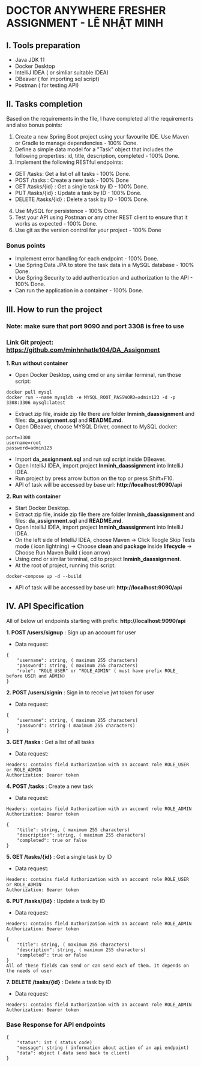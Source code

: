 # DOCTOR ANYWHERE FRESHER ASSIGNMENT - LÊ NHẬT MINH

## **I. Tools preparation**

- Java JDK 11
- Docker Desktop
- IntelliJ IDEA ( or simliar suitable IDEA)
- DBeaver ( for importing sql script)
- Postman ( for testing API)

## **II. Tasks completion**

Based on the requirements in the file, I have completed all the requirements and also bonus points:

1. Create a new Spring Boot project using your favourite IDE. Use Maven or Gradle to manage dependencies - 100% Done.
2. Define a simple data model for a "Task" object that includes the following properties: id, title, description, completed - 100% Done.
3. Implement the following RESTful endpoints:

- GET /tasks: Get a list of all tasks - 100% Done.
- POST /tasks : Create a new task - 100% Done
- GET /tasks/{id} : Get a single task by ID - 100% Done.
- PUT /tasks/{id} : Update a task by ID - 100% Done.
- DELETE /tasks/{id} : Delete a task by ID - 100% Done.

4. Use MySQL for persistence - 100% Done.
5. Test your API using Postman or any other REST client to ensure that it works as expected - 100% Done.
6. Use git as the version control for your project - 100% Done

### Bonus points

- Implement error handling for each endpoint - 100% Done.
- Use Spring Data JPA to store the task data in a MySQL database - 100% Done.
- Use Spring Security to add authentication and authorization to the API - 100% Done.
- Can run the application in a container - 100% Done.

## **III. How to run the project**

### Note: make sure that port 9090 and port 3308 is free to use

### Link Git project: https://github.com/minhnhatle104/DA_Assignment

**1. Run without container**

- Open Docker Desktop, using cmd or any similar terminal, run those script:

```
docker pull mysql
docker run --name mysqldb -e MYSQL_ROOT_PASSWORD=admin123 -d -p 3308:3306 mysql:latest

```

- Extract zip file, inside zip file there are folder **lnminh_daassignment** and files: **da_assignment.sql** and **README.md**.
- Open DBeaver, choose MYSQL Driver, connect to MySQL docker:

```
port=3308
username=root
password=admin123
```

- Import **da_assignment.sql** and run sql script inside DBeaver.
- Open IntelliJ IDEA, import project **lnminh_daassignment** into IntelliJ IDEA.
- Run project by press arrow button on the top or press Shift+F10.
- API of task will be accessed by base url: **http://localhost:9090/api**

**2. Run with container**

- Start Docker Desktop.
- Extract zip file, inside zip file there are folder **lnminh_daassignment** and files: **da_assignment.sql** and **README.md**.
- Open IntelliJ IDEA, import project **lnminh_daassignment** into IntelliJ IDEA.
- On the left side of IntelliJ IDEA, choose Maven -> Click Toogle Skip Tests mode ( icon lightning) -> Choose **clean** and **package** inside **lifecycle** -> Choose Run Maven Build ( icon arrow)
- Using cmd or similar terminal, cd to project **lnminh_daassignment**.
- At the root of project, running this script:

```
docker-compose up -d --build
```

- API of task will be accessed by base url: **http://localhost:9090/api**

## **IV. API Specification**

All of below url endpoints starting with prefix: **http://localhost:9090/api**

**1. POST /users/signup** : Sign up an account for user

- Data request:

```
{
    "username": string, ( maximum 255 characters)
    "password": string, ( maximum 255 characters)
    "role": "ROLE_USER" or "ROLE_ADMIN" ( must have prefix ROLE_ before USER and ADMIN)
}
```

**2. POST /users/signin** : Sign in to receive jwt token for user

- Data request:

```
{
    "username": string, ( maximum 255 characters)
    "password": string ( maximum 255 characters)
}
```

**3. GET /tasks** : Get a list of all tasks

- Data request:

```
Headers: contains field Authorization with an account role ROLE_USER or ROLE_ADMIN
Authorization: Bearer token
```

**4. POST /tasks** : Create a new task

- Data request:

```
Headers: contains field Authorization with an account role ROLE_ADMIN
Authorization: Bearer token
```

```
{
    "title": string, ( maximum 255 characters)
    "description": string, ( maximum 255 characters)
    "completed": true or false
}
```

**5. GET /tasks/{id}** : Get a single task by ID

- Data request:

```
Headers: contains field Authorization with an account role ROLE_USER or ROLE_ADMIN
Authorization: Bearer token
```

**6. PUT /tasks/{id}** : Update a task by ID

- Data request:

```
Headers: contains field Authorization with an account role ROLE_ADMIN
Authorization: Bearer token
```

```
{
    "title": string, ( maximum 255 characters)
    "description": string, ( maximum 255 characters)
    "completed": true or false
}
All of these fields can send or can send each of them. It depends on the needs of user
```

**7. DELETE /tasks/{id}** : Delete a task by ID

- Data request:

```
Headers: contains field Authorization with an account role ROLE_ADMIN
Authorization: Bearer token
```

### **Base Response for API endpoints**

```
{
    "status": int ( status code)
    "message": string ( information about action of an api endpoint)
    "data": object ( data send back to client)
}
```
